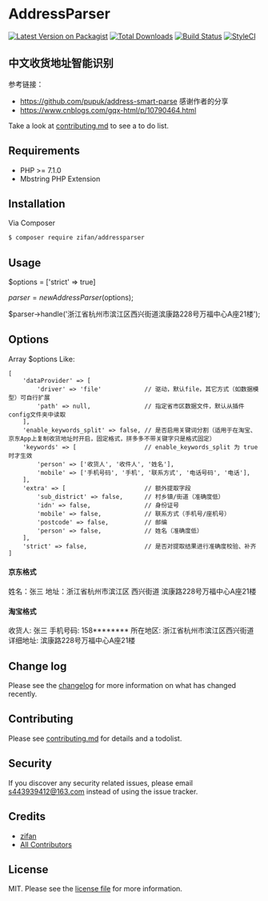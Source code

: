 # AddressParser

[![Latest Version on Packagist][ico-version]][link-packagist]
[![Total Downloads][ico-downloads]][link-downloads]
[![Build Status][ico-travis]][link-travis]
[![StyleCI][ico-styleci]][link-styleci]

## 中文收货地址智能识别
参考链接：
* https://github.com/pupuk/address-smart-parse 感谢作者的分享
* https://www.cnblogs.com/gqx-html/p/10790464.html

Take a look at [contributing.md](contributing.md) to see a to do list.

Requirements
------------
 - PHP >= 7.1.0
 - Mbstring PHP Extension

## Installation

Via Composer

``` bash
$ composer require zifan/addressparser
```

## Usage

$options = ['strict' => true]

$parser = new AddressParser($options);

$parser->handle('浙江省杭州市滨江区西兴街道滨康路228号万福中心A座21楼');

## Options 
Array $options Like: 
```
[
    'dataProvider' => [
        'driver' => 'file'            // 驱动，默认file，其它方式（如数据模型）可自行扩展
        'path' => null,               // 指定省市区数据文件，默认从插件config文件夹中读取
    ],
    'enable_keywords_split' => false, // 是否启用关键词分割（适用于在淘宝、京东App上复制收货地址时开启，固定格式，拼多多不带关键字只是格式固定）
    'keywords' => [                   // enable_keywords_split 为 true 时才生效
        'person' => ['收货人', '收件人', '姓名'],
        'mobile' => ['手机号码', '手机', '联系方式', '电话号码', '电话'],
    ],
    'extra' => [                      // 额外提取字段
        'sub_district' => false,      // 村乡镇/街道（准确度低）
        'idn' => false,               // 身份证号
        'mobile' => false,            // 联系方式（手机号/座机号）
        'postcode' => false,          // 邮编
        'person' => false,            // 姓名（准确度低）
    ],
    'strict' => false,                // 是否对提取结果进行准确度校验、补齐
]
```

#### 京东格式
姓名：张三
地址：浙江省杭州市滨江区 西兴街道 滨康路228号万福中心A座21楼

#### 淘宝格式
收货人: 张三
手机号码: 158********
所在地区: 浙江省杭州市滨江区西兴街道
详细地址: 滨康路228号万福中心A座21楼

## Change log

Please see the [changelog](changelog.md) for more information on what has changed recently.

## Contributing

Please see [contributing.md](contributing.md) for details and a todolist.

## Security

If you discover any security related issues, please email s443939412@163.com instead of using the issue tracker.

## Credits

- [zifan][link-author]
- [All Contributors][link-contributors]

## License

MIT. Please see the [license file](license.md) for more information.

[ico-version]: https://img.shields.io/packagist/v/zifan/addressparser.svg?style=flat-square
[ico-downloads]: https://img.shields.io/packagist/dt/zifan/addressparser.svg?style=flat-square
[ico-travis]: https://img.shields.io/travis/zifan/addressparser/master.svg?style=flat-square
[ico-styleci]: https://styleci.io/repos/12345678/shield

[link-packagist]: https://packagist.org/packages/zifan/addressparser
[link-downloads]: https://packagist.org/packages/zifan/addressparser
[link-travis]: https://travis-ci.org/zifan/addressparser
[link-styleci]: https://styleci.io/repos/12345678
[link-author]: https://github.com/a443939412
[link-contributors]: ../../contributors

